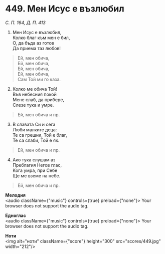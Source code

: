 # 449. Мен Исус е възлюбил  

*С. П. 164, Д. П. 413*  

1. Мен Исус е възлюбил,  
Колко благ към мен е бил,  
О, да бъда аз готов  
Да приема таз любов!  

> Ей, мен обича,  
> Ей, мен обича,  
> Ей, мен обича,  
> Ей, мен обича,  
> Сам Той ми го каза.  

2. Колко ме обича Той!  
Във небесния покой  
Мене слаб, да прибере,  
Слезе тука и умре.  

> Ей, мен обича и пр.  

3. В славата Си и сега  
Люби малките деца:  
Те са грешни, Той е благ,  
Те са слаби, Той е як.  

> Ей, мен обича и пр.  

4. Ако тука слушам аз  
Преблагия Негов глас,  
Кога умра, при Себе  
Ще ме вземе на небе.  

> Ей, мен обича и пр.  

__Мелодия__  
<audio className={"music"} controls={true} preload={"none"}><source src="mp3/449.mp3" type="audio/mpeg"/>
Your browser does not support the audio tag.
</audio>  

__Едноглас__  
<audio className={"music"} controls={true} preload={"none"}><source src="transp/449.mp3" type="audio/mpeg"/>
Your browser does not support the audio tag.
</audio>  

__Ноти__  
<img alt="ноти" className={"score"} height="300" src="scores/449.jpg" width="212"/>
